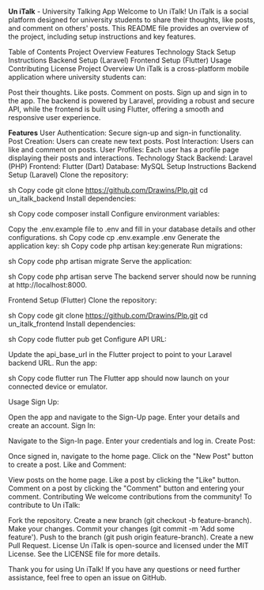 **Un iTalk** - University Talking App
Welcome to Un iTalk! Un iTalk is a social platform designed for university students to share their thoughts, like posts, and comment on others' posts. This README file provides an overview of the project, including setup instructions and key features.

Table of Contents
Project Overview
Features
Technology Stack
Setup Instructions
Backend Setup (Laravel)
Frontend Setup (Flutter)
Usage
Contributing
License
Project Overview
Un iTalk is a cross-platform mobile application where university students can:

Post their thoughts.
Like posts.
Comment on posts.
Sign up and sign in to the app.
The backend is powered by Laravel, providing a robust and secure API, while the frontend is built using Flutter, offering a smooth and responsive user experience.

**Features**
User Authentication: Secure sign-up and sign-in functionality.
Post Creation: Users can create new text posts.
Post Interaction: Users can like and comment on posts.
User Profiles: Each user has a profile page displaying their posts and interactions.
Technology Stack
Backend: Laravel (PHP)
Frontend: Flutter (Dart)
Database: MySQL
Setup Instructions
Backend Setup (Laravel)
Clone the repository:

sh
Copy code
git clone https://github.com/Drawins/Plp.git
cd un_italk_backend
Install dependencies:

sh
Copy code
composer install
Configure environment variables:

Copy the .env.example file to .env and fill in your database details and other configurations.
sh
Copy code
cp .env.example .env
Generate the application key:
sh
Copy code
php artisan key:generate
Run migrations:

sh
Copy code
php artisan migrate
Serve the application:

sh
Copy code
php artisan serve
The backend server should now be running at http://localhost:8000.

Frontend Setup (Flutter)
Clone the repository:

sh
Copy code
git clone https://github.com/Drawins/Plp.git
cd un_italk_frontend
Install dependencies:

sh
Copy code
flutter pub get
Configure API URL:

Update the api_base_url in the Flutter project to point to your Laravel backend URL.
Run the app:

sh
Copy code
flutter run
The Flutter app should now launch on your connected device or emulator.

Usage
Sign Up:

Open the app and navigate to the Sign-Up page.
Enter your details and create an account.
Sign In:

Navigate to the Sign-In page.
Enter your credentials and log in.
Create Post:

Once signed in, navigate to the home page.
Click on the "New Post" button to create a post.
Like and Comment:

View posts on the home page.
Like a post by clicking the "Like" button.
Comment on a post by clicking the "Comment" button and entering your comment.
Contributing
We welcome contributions from the community! To contribute to Un iTalk:

Fork the repository.
Create a new branch (git checkout -b feature-branch).
Make your changes.
Commit your changes (git commit -m 'Add some feature').
Push to the branch (git push origin feature-branch).
Create a new Pull Request.
License
Un iTalk is open-source and licensed under the MIT License. See the LICENSE file for more details.

Thank you for using Un iTalk! If you have any questions or need further assistance, feel free to open an issue on GitHub.
